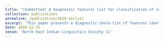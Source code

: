 ```yaml
---
title: "(Submitted) A diagnostic featural list for classification of varieties within Tangsa-Nocte"
collection: publications
permalink: /publication/2019-neils11
excerpt: 'This paper presents a diagnostic check-list of features identified as representative of the branches of Tangsa-Nocte which may be used to better classify varieties within the larger Tangsa-Nocte group. The purpose for such classification is to assist in ongoing efforts by scholars of Tangsa-Nocte varieties to better understand the historical development of Tangsa-Nocte and its classification as a whole within Sal and Tibeto-Burman.'
date: 2019-12-31
venue: 'North East Indian Linguistics Society 11'
---
```

